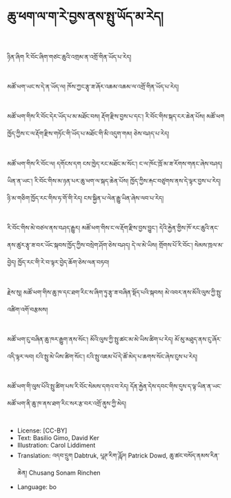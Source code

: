 # ཆུ་ཕག་ལ་ག་རེ་བྱས་ནས་སྤུ་ཡོད་མ་རེད།

##
ཉིན་ཞིག རི་བོང་ཞིག་གཙང་ཆུའི་འགྲམ་ན་འགྲོ་གིན་ཡོད་པ་རེད།

##
མཚོ་ཕག་ཡང་ས་དེ་ན་ཡོད་ལ། ཁོས་ཀྱང་རྩྭ་ཟ་ཞོར་འཆམ་འཆམ་ལ་འགྲོ་གིན་ཡོད་པ་རེད།

##
མཚོ་ཕག་གིས་རི་བོང་དེར་ཡོད་པ་མ་མཐོང་བས། རྡོག་རྫིས་བྱས་པ་དང་། རི་བོང་གིས་སྐད་ངར་ཆེན་པོས། མཚོ་ཕག ཁྱོད་ཀྱིས་ང་ལ་རྡོག་རྫིས་གཏོང་གི་ཡོད་པ་མཐོང་གི་མི་འདུག་གམ། ཅེས་བཤད་པ་རེད།

##
མཚོ་ཕག་གིས་རི་བོང་ལ། དགོངས་དག ངས་ཁྱེད་རང་མཐོང་མ་སོང་། ང་ལ་ཁོང་ཁྲོ་མ་ཟ་རོགས་གནང་ཞེས་བཤད།
ཡིན་ན་ཡང་། རི་བོང་གིས་མ་ཉན་པར་ཆུ་ཕག་ལ་སྐད་ཆེན་པོས།
ཁྱོད་ཀྱིས་རྐང་བཙུགས་ནས་དེ་ལྟར་བྱས་པ་རེད། ཉི་མ་གཅིག་ཁྱོད་རང་གིས་ཧ་གོ་གི་རེད། ངས་སྐྱིན་པ་ལེན་རྒྱུ་ཡིན་ཞེས་ལབ་པ་རེད།

##
རི་བོང་གིས་མེ་བཙལ་ནས་བཤད་རྒྱུར།
མཚོ་ཕག་གིས་ང་ལ་རྡོག་རྫིས་བྱས་བྱུང་། དེའི་རྐྱེན་གྱིས་ཁོ་རང་ཆུའི་ནང་ནས་ཚུར་རྩྭ་ཟ་བར་ཡོང་སྐབས་ཁྱོད་ཀྱིས་བསྲེག་ཤོག་ཅེས་བཤད། དེ་ལ་མེ་ཡིས།
གྲོགས་པོ་རི་བོང་། སེམས་ཁྲལ་མ་བྱེད། ཁྱོད་རང་གི་རེ་བ་ལྟར་བྱེད་ཆོག་ཅེས་ལན་བཏབ།

##
རྗེས་སུ། མཚོ་ཕག་གིས་ཆུ་ཁ་དང་ཐག་རིང་ས་ཞིག་ཏུ་རྩྭ་ཟ་བཞིན་སྡོད་པའི་སྐབས། མེ་འབར་ནས་མོའི་ལུས་ཀྱི་སྤུ་འཚིག་འགོ་བརྩམས།

##
མཚོ་ཕག་ངུ་བཞིན་ཆུ་ཁར་རྒྱུག་ནས་སོང་། མོའི་ལུས་ཀྱི་སྤུ་ཚང་མ་མེ་ཡིས་ཚིག་པ་རེད། མོ་མུ་མཐུད་ནས་ངུ་ཞོར་འདི་ལྟར་ལབ། ངའི་སྤུ་མེ་ཡིས་ཚིག་སོང་། ངའི་སྤུ་འཇམ་པོ་དེ་ཚོ་མེད་པ་ཆགས་སོང་ཞེས་ངུས་པ་རེད།

##
མཚོ་ཕག་གི་ལུས་པོའི་སྤུ་ཚིག་པས་རི་བོང་སེམས་དགའ་བ་རེད།
དོན་རྐྱེན་དེས་དབང་གིས་དུས་ད་ལྟ་ཡིན་ན་ཡང་མཚོ་ཕག་ནི་ཆུ་ཁ་ནས་ཐག་རིང་སར་རྩ་བར་འགྲོ་ནུས་ཀྱི་མེད།

##
* License: [CC-BY]
* Text: Basilio Gimo, David Ker
* Illustration: Carol Liddiment
* Translation: འདབ་དྲུག Dabtruk, པཱཊ་རིག་ཌཱོཌ། Patrick Dowd, ཆུ་ཚང་བསོད་ནམས་རིན་ཆེན། Chusang Sonam Rinchen
* Language: bo
